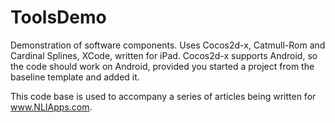 ToolsDemo
=========

Demonstration of software components.  Uses Cocos2d-x, Catmull-Rom and Cardinal Splines, XCode, 
written for iPad.  Cocos2d-x supports Android, so the code should work on Android, provided you
started a project from the baseline template and added it.

This code base is used to accompany a series of articles being written for www.NLIApps.com.

